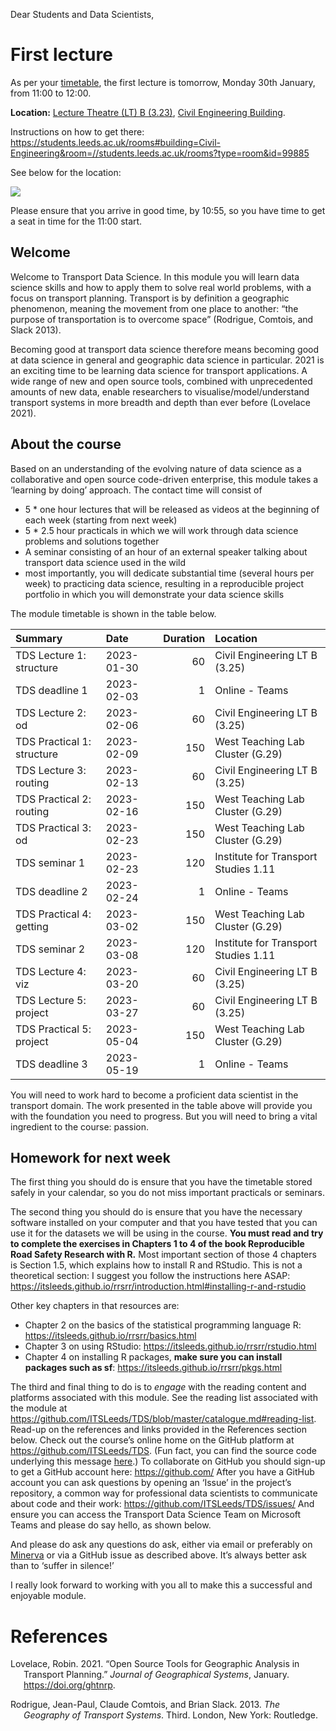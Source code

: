 
<!-- message to students, 2021-01-28 -->

Dear Students and Data Scientists,

# First lecture

As per your
[timetable](http://timetable.leeds.ac.uk/teaching/202223/reporting/Individual?objectclass=module&idtype=name&identifier=TRAN5340M01&&template=SWSCUST+module+Individual&days=1-7&weeks=1-52&periods=1-21),
the first lecture is tomorrow, Monday 30th January, from 11:00 to 12:00.

**Location:** [Lecture Theatre (LT) B
(3.23)](https://students.leeds.ac.uk/rooms#building=Civil-Engineering&room=//students.leeds.ac.uk/rooms?type=room&id=99885),
[Civil Engineering
Building](https://students.leeds.ac.uk/rooms#building=Civil-Engineering).

Instructions on how to get there:
<https://students.leeds.ac.uk/rooms#building=Civil-Engineering&room=//students.leeds.ac.uk/rooms?type=room&id=99885>

See below for the location:

![](https://user-images.githubusercontent.com/1825120/215348802-f065cda3-9770-404d-804a-3e8ed290e343.png)

Please ensure that you arrive in good time, by 10:55, so you have time
to get a seat in time for the 11:00 start.

## Welcome

Welcome to Transport Data Science. In this module you will learn data
science skills and how to apply them to solve real world problems, with
a focus on transport planning. Transport is by definition a geographic
phenomenon, meaning the movement from one place to another: “the purpose
of transportation is to overcome space” (Rodrigue, Comtois, and Slack
2013).

Becoming good at transport data science therefore means becoming good at
data science in general and geographic data science in particular. 2021
is an exciting time to be learning data science for transport
applications. A wide range of new and open source tools, combined with
unprecedented amounts of new data, enable researchers to
visualise/model/understand transport systems in more breadth and depth
than ever before (Lovelace 2021).

## About the course

Based on an understanding of the evolving nature of data science as a
collaborative and open source code-driven enterprise, this module takes
a ‘learning by doing’ approach. The contact time will consist of

- 5 \* one hour lectures that will be released as videos at the
  beginning of each week (starting from next week)
- 5 \* 2.5 hour practicals in which we will work through data science
  problems and solutions together
- A seminar consisting of an hour of an external speaker talking about
  transport data science used in the wild
- most importantly, you will dedicate substantial time (several hours
  per week) to practicing data science, resulting in a reproducible
  project portfolio in which you will demonstrate your data science
  skills

The module timetable is shown in the table below.

| Summary                    | Date       | Duration | Location                             |
|:---------------------------|:-----------|---------:|:-------------------------------------|
| TDS Lecture 1: structure   | 2023-01-30 |       60 | Civil Engineering LT B (3.25)        |
| TDS deadline 1             | 2023-02-03 |        1 | Online - Teams                       |
| TDS Lecture 2: od          | 2023-02-06 |       60 | Civil Engineering LT B (3.25)        |
| TDS Practical 1: structure | 2023-02-09 |      150 | West Teaching Lab Cluster (G.29)     |
| TDS Lecture 3: routing     | 2023-02-13 |       60 | Civil Engineering LT B (3.25)        |
| TDS Practical 2: routing   | 2023-02-16 |      150 | West Teaching Lab Cluster (G.29)     |
| TDS Practical 3: od        | 2023-02-23 |      150 | West Teaching Lab Cluster (G.29)     |
| TDS seminar 1              | 2023-02-23 |      120 | Institute for Transport Studies 1.11 |
| TDS deadline 2             | 2023-02-24 |        1 | Online - Teams                       |
| TDS Practical 4: getting   | 2023-03-02 |      150 | West Teaching Lab Cluster (G.29)     |
| TDS seminar 2              | 2023-03-08 |      120 | Institute for Transport Studies 1.11 |
| TDS Lecture 4: viz         | 2023-03-20 |       60 | Civil Engineering LT B (3.25)        |
| TDS Lecture 5: project     | 2023-03-27 |       60 | Civil Engineering LT B (3.25)        |
| TDS Practical 5: project   | 2023-05-04 |      150 | West Teaching Lab Cluster (G.29)     |
| TDS deadline 3             | 2023-05-19 |        1 | Online - Teams                       |

You will need to work hard to become a proficient data scientist in the
transport domain. The work presented in the table above will provide you
with the foundation you need to progress. But you will need to bring a
vital ingredient to the course: passion.

## Homework for next week

The first thing you should do is ensure that you have the timetable
stored safely in your calendar, so you do not miss important practicals
or seminars.
<!-- You can watch the lectures in your own time but you *must* ensure you have watched each one and taken notes before each practical session on Thursdays. -->

The second thing you should do is ensure that you have the necessary
software installed on your computer and that you have tested that you
can use it for the datasets we will be using in the course. **You must
read and try to complete the exercises in Chapters 1 to 4 of the book
Reproducible Road Safety Research with R.** Most important section of
those 4 chapters is Section 1.5, which explains how to install R and
RStudio. This is not a theoretical section: I suggest you follow the
instructions here ASAP:
<https://itsleeds.github.io/rrsrr/introduction.html#installing-r-and-rstudio>

Other key chapters in that resources are:

- Chapter 2 on the basics of the statistical programming language R:
  <https://itsleeds.github.io/rrsrr/basics.html>
- Chapter 3 on using RStudio:
  <https://itsleeds.github.io/rrsrr/rstudio.html>
- Chapter 4 on installing R packages, **make sure you can install
  packages such as sf**: <https://itsleeds.github.io/rrsrr/pkgs.html>

The third and final thing to do is to *engage* with the reading content
and platforms associated with this module. See the reading list
associated with the module at
<https://github.com/ITSLeeds/TDS/blob/master/catalogue.md#reading-list>.
Read-up on the references and links provided in the References section
below. Check out the course’s online home on the GitHub platform at
<https://github.com/ITSLeeds/TDS>. (Fun fact, you can find the source
code underlying this message
[here](https://github.com/ITSLeeds/TDS/blob/master/messages/welcome.Rmd).)
To collaborate on GitHub you should sign-up to get a GitHub account
here: <https://github.com/> After you have a GitHub account you can ask
questions by opening an ‘Issue’ in the project’s repository, a common
way for professional data scientists to communicate about code and their
work: <https://github.com/ITSLeeds/TDS/issues/> And ensure you can
access the Transport Data Science Team on Microsoft Teams and please do
say hello, as shown below.

<!-- ![](https://user-images.githubusercontent.com/1825120/106159315-8f1fd880-617c-11eb-91be-1a6a123082b2.png) -->

And please do ask any questions do ask, either via email or preferably
on
[Minerva](https://minerva.leeds.ac.uk/ultra/courses/_542966_1/outline)
or via a GitHub issue as described above. It’s always better ask than to
‘suffer in silence!’

I really look forward to working with you all to make this a successful
and enjoyable module.

# References

<div id="refs" class="references csl-bib-body hanging-indent">

<div id="ref-lovelace_open_2021" class="csl-entry">

Lovelace, Robin. 2021. “Open Source Tools for Geographic Analysis in
Transport Planning.” *Journal of Geographical Systems*, January.
<https://doi.org/ghtnrp>.

</div>

<div id="ref-rodrigue_geography_2013" class="csl-entry">

Rodrigue, Jean-Paul, Claude Comtois, and Brian Slack. 2013. *The
Geography of Transport Systems*. Third. London, New York: Routledge.

</div>

</div>
